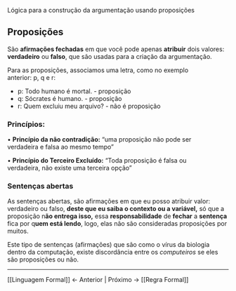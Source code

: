 Lógica para a construção da argumentação usando proposições

## Proposições

São **afirmações fechadas** em que você pode apenas **atribuir** dois valores: **verdadeiro** ou **falso**, que são usadas para a criação da argumentação.

Para as proposições, associamos uma letra, como no exemplo  
anterior: p, q e r:
- p: Todo humano é mortal. - proposição  
- q: Sócrates é humano. - proposição  
- r: Quem excluiu meu arquivo? - não é proposição

### Princípios:  

• **Princípio da não contradição:** “uma proposição não pode ser  
verdadeira e falsa ao mesmo tempo” 

• **Princípio do Terceiro Excluído:** “Toda proposição é falsa ou  
verdadeira, não existe uma terceira opção”

### Sentenças abertas

As sentenças abertas, são afirmações em que eu posso atribuir valor: verdadeiro ou falso, **deste que eu saiba o contexto ou a variável,** só que a proposição n**ão entrega isso,** essa **responsabilidade** de **fechar** a **sentença** fica por q**uem está lendo**, logo, elas não são consideradas proposições por muitos.  

Este tipo de sentenças (afirmações) que são como o vírus da biologia dentro da computação, existe discordância entre os *computeiros*  se eles são proposições ou não.


---

[[Linguagem Formal]] <- Anterior | Próximo -> [[Regra Formal]]